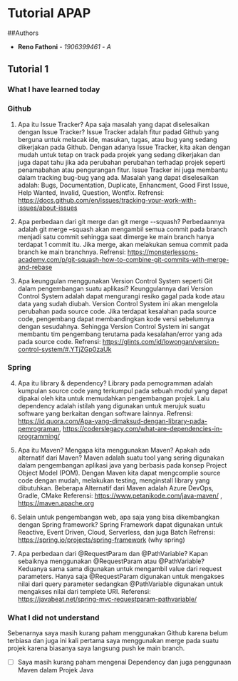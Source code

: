 # Tutorial APAP

##Authors

* **Reno Fathoni** - *1906399461* - *A*
## Tutorial 1
### What I have learned today
### Github
1. Apa itu Issue Tracker? Apa saja masalah yang dapat diselesaikan dengan Issue Tracker?
Issue Tracker adalah fitur padad Github yang berguna untuk melacak ide, masukan, tugas, atau bug yang sedang dikerjakan pada Github. Dengan adanya Issue Tracker, kita akan dengan mudah untuk tetap on track pada projek yang sedang dikerjakan dan juga dapat tahu jika ada perubahan perubahan terhadap projek seperti penamabahan atau pengurangan fitur. Issue Tracker ini juga membantu dalam tracking bug-bug yang ada.
Masalah yang dapat diselesaikan adalah: Bugs, Documentation, Duplicate, Enhancment, Good First Issue, Help Wanted, Invalid, Question, Wontfix.
Refrensi: https://docs.github.com/en/issues/tracking-your-work-with-issues/about-issues 

2. Apa perbedaan dari git merge dan git merge --squash?
Perbedaannya adalah git merge –squash akan mengambil semua commit pada branch menjadi satu commit sehingga saat dimerge ke main branch hanya terdapat 1 commit itu. Jika merge, akan melakukan semua commit pada branch ke main branchnya. 
Refrensi: https://monsterlessons-academy.com/p/git-squash-how-to-combine-git-commits-with-merge-and-rebase 

3. Apa keunggulan menggunakan Version Control System seperti Git dalam pengembangan
suatu aplikasi?
Keunggulannya dari Version Control System adalah dapat mengurangi resiko gagal pada kode atau data yang sudah diubah. Version Control System ini akan mengelola perubahan pada source code. Jika terdapat kesalahan pada source code, pengembang dapat membandingkan kode versi sebelumnya dengan sesudahnya. Sehingga Version Control System ini sangat membantu tim pengembang terutama pada kesalahan/error yang ada pada source code.
Refrensi: https://glints.com/id/lowongan/version-control-system/#.YTjZGp0zaUk 

### Spring
4. Apa itu library & dependency?
Library pada pemogramman adalah kumpulan source code yang terkumpul pada sebuah modul yang dapat dipakai oleh kita untuk memudahkan pengembangan projek. Lalu dependency adalah istilah yang digunakan untuk merujuk suatu software yang berkaitan dengan software lainnya.
Refrensi: https://id.quora.com/Apa-yang-dimaksud-dengan-library-pada-pemrograman, https://coderslegacy.com/what-are-dependencies-in-programming/  

5. Apa itu Maven? Mengapa kita menggunakan Maven? Apakah ada alternatif dari Maven?
Maven adalah suatu tool yang sering digunakan dalam pengembangan aplikasi java yang berbasis pada konsep Project Object Model (POM). Dengan Maven kita dapat mengcomplie source code dengan mudah, melakukan testing, menginstall library yang dibutuhkan.  Beberapa Alternatif dari Maven adalah Azure DevOps, Gradle, CMake
Referensi: https://www.petanikode.com/java-maven/ , https://maven.apache.org 

6. Selain untuk pengembangan web, apa saja yang bisa dikembangkan dengan Spring
framework?
Spring Framework dapat digunakan untuk Reactive, Event Driven, Cloud, Serverless, dan juga Batch
Refrensi: https://spring.io/projects/spring-framework (why spring)

7. Apa perbedaan dari @RequestParam dan @PathVariable? Kapan sebaiknya
menggunakan @RequestParam atau @PathVariable?
Keduanya sama sama digunakan untuk mengambil value dari request parameters. Hanya saja @RequestParam digunakan untuk mengakses nilai dari query parameter sedangkan @PathVariable digunakan untuk mengakses nilai dari templete URI.
Referensi: https://javabeat.net/spring-mvc-requestparam-pathvariable/ 

### What I did not understand
Sebenarnya saya masih kurang paham menggunakan Github karena belum terbiasa dan juga ini kali pertama saya menggunakan merge pada suatu projek karena biasanya saya langsung push ke main branch. 
- [ ] Saya masih kurang paham mengenai Dependency dan juga penggunaan Maven dalam Projek Java
